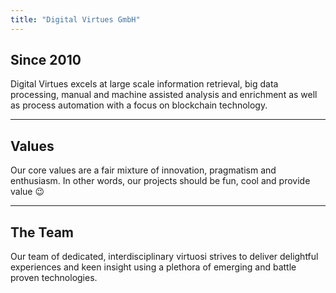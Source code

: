 ```yaml
---
title: "Digital Virtues GmbH"
---
```


## Since 2010
Digital Virtues excels at large scale information retrieval, big data processing, manual and machine assisted analysis and enrichment as well as process automation with a focus on blockchain technology.

---
## Values
Our core values are a fair mixture of innovation, pragmatism and enthusiasm. In other words, our projects should be fun, cool and provide value 😉

---

## The Team    
Our team of dedicated, interdisciplinary virtuosi strives to deliver delightful experiences and keen insight using a plethora of emerging and battle proven technologies.
